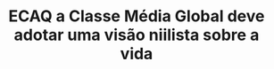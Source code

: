 ---
title: "ECAQ a Classe Média Global deve adotar uma visão niilista sobre a vida"
infoslide: "Niilismo existencial argumenta que a vida é sem sentido objetivo, propósito ou valor intrínseco.

No que diz respeito ao universo, o niilismo existencial postula que um único ser humano ou mesmo toda a espécie humana é insignificante."
round: "Round 4"
weight: 4
videos: []
tags: ['The Human Experience', 'Philosophy']
layout: "motion"
categories: ["motions"]
---
